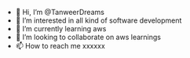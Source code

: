 - 👋 Hi, I’m @TanweerDreams
- 👀 I’m interested in all kind of software development
- 🌱 I’m currently learning aws
- 💞️ I’m looking to collaborate on aws learnings
- 📫 How to reach me xxxxxx

<!---
TanweerDreams/TanweerDreams is a ✨ special ✨ repository because its `README.md` (this file) appears on your GitHub profile.
You can click the Preview link to take a look at your changes.
--->
